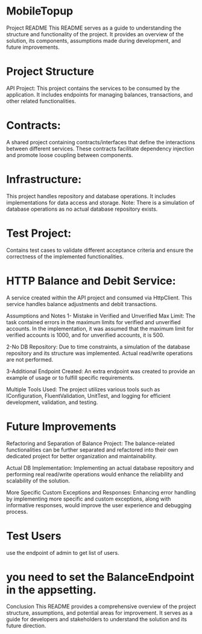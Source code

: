 # MobileTopup

Project README
This README serves as a guide to understanding the structure and functionality of the project. It provides an overview of the solution, its components, assumptions made during development, and future improvements.

# Project Structure
API Project: This project contains the services to be consumed by the application. It includes endpoints for managing balances, transactions, and other related functionalities.

# Contracts: 
A shared project containing contracts/interfaces that define the interactions between different services. These contracts facilitate dependency injection and promote loose coupling between components.

# Infrastructure: 
This project handles repository and database operations. It includes implementations for data access and storage. Note: There is a simulation of database operations as no actual database repository exists.

# Test Project: 
Contains test cases to validate different acceptance criteria and ensure the correctness of the implemented functionalities.

# HTTP Balance and Debit Service:
A service created within the API project and consumed via HttpClient. This service handles balance adjustments and debit transactions.

Assumptions and Notes
1- Mistake in Verified and Unverified Max Limit: The task contained errors in the maximum limits for verified and unverified accounts. In the implementation, it was assumed that the maximum limit for verified accounts is 1000, and for unverified accounts, it is 500.

2-No DB Repository: Due to time constraints, a simulation of the database repository and its structure was implemented. Actual read/write operations are not performed.

3-Additional Endpoint Created: An extra endpoint was created to provide an example of usage or to fulfill specific requirements.

Multiple Tools Used: The project utilizes various tools such as IConfiguration, FluentValidation, UnitTest, and logging for efficient development, validation, and testing.

# Future Improvements
Refactoring and Separation of Balance Project: The balance-related functionalities can be further separated and refactored into their own dedicated project for better organization and maintainability.

Actual DB Implementation: Implementing an actual database repository and performing real read/write operations would enhance the reliability and scalability of the solution.

More Specific Custom Exceptions and Responses: Enhancing error handling by implementing more specific and custom exceptions, along with informative responses, would improve the user experience and debugging process.

# Test Users
use the endpoint of admin to get list of users.
# you need to set the BalanceEndpoint in the appsetting.

Conclusion
This README provides a comprehensive overview of the project structure, assumptions, and potential areas for improvement. It serves as a guide for developers and stakeholders to understand the solution and its future direction.
